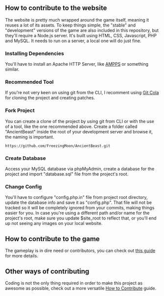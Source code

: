 ## How to contribute to the website

The website is pretty much wrapped around the game itself, meaning it reuses a lot of its assets. To keep things simple, the "stable" and "development" versions of the game are also included in this repository, but they'll require a Node.js server.
It's built using HTML, CSS, Javascript, PHP and MySQL. It needs to run on a server, a local one will do just fine.

### Installing Dependencies

You'll have to install an Apache HTTP Server, like [AMPPS](http://www.ampps.com/downloads) or something similar.

### Recommended Tool

If you're not very keen on using git from the CLI, I recomment using [Git Cola](https://git-cola.github.io) for cloning the project and creating patches.

### Fork Project

You can create a clone of the project by using git from CLI or with the use of a tool, like the one recommended above.  Create a folder called "AncientBeast" inside the root of your development server and browse it, the naming is important.
```
https://github.com/FreezingMoon/AncientBeast.git
```

### Create Database

Access your MySQL database via phpMyAdmin, create a database for the project and import "database.sql" file from the project's root.

### Change Config

You'll have to configure "config.php.in" file from project root directory, update the database info and save it as "config.php".
That file will not be tracked so it will be completely ignored from your commits, making things easier for you.
In case you're using a different path and/or name for the project's root, make sure you update $site_root to reflect that, or you'll end up not seeing any images on your local website.

## How to contribute to the game

The gameplay is in dire need or contributors, you can check out [this guide](https://github.com/FreezingMoon/AncientBeast/tree/master/development/#readme) for more details.

## Other ways of contributing

Coding is not the only thing required in order to make this project as awesome as possible, check out a more versatile [How to Contribute](http://ancientbeast.com/contribute) guide.
